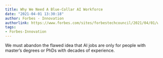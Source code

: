 ```yaml
---
title: Why We Need A Blue-Collar AI Workforce
date: "2021-04-01 13:30:18"
author: Forbes - Innovation
authorlink: https://www.forbes.com/sites/forbestechcouncil/2021/04/01/why-we-need-a-blue-collar-ai-workforce/
tags:
- Forbes-Innovation
---
```

We must abandon the flawed idea that AI jobs are only for people with master’s degrees or PhDs with decades of experience.